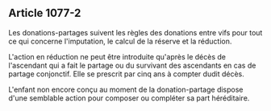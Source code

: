 Article 1077-2
----
Les donations-partages suivent les règles des donations entre vifs pour tout ce
qui concerne l'imputation, le calcul de la réserve et la réduction.

L'action en réduction ne peut être introduite qu'après le décès de l'ascendant
qui a fait le partage ou du survivant des ascendants en cas de partage
conjonctif. Elle se prescrit par cinq ans à compter dudit décès.

L'enfant non encore conçu au moment de la donation-partage dispose d'une
semblable action pour composer ou compléter sa part héréditaire.
